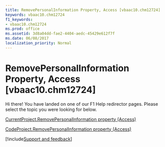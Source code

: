 ```yaml
---
title: RemovePersonalInformation Property, Access [vbaac10.chm12724]
keywords: vbaac10.chm12724
f1_keywords:
- vbaac10.chm12724
ms.prod: office
ms.assetid: 3d8a04dd-fae2-4404-aedc-45429e612f7f
ms.date: 06/08/2017
localization_priority: Normal
---
```



# RemovePersonalInformation Property, Access [vbaac10.chm12724]

Hi there! You have landed on one of our F1 Help redirector pages. Please select the topic you were looking for below.

[CurrentProject.RemovePersonalInformation property (Access)](https://msdn.microsoft.com/library/d98f2b2a-304f-8d27-14ad-55407f335f1e%28Office.15%29.aspx)

[CodeProject.RemovePersonalInformation property (Access)](https://msdn.microsoft.com/library/e5332cce-31a9-6aed-11d3-9aa1329123a8%28Office.15%29.aspx)

[!include[Support and feedback](~/includes/feedback-boilerplate.md)]